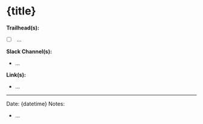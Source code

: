 # {title}

**Trailhead(s):**

* [ ]  ...

**Slack Channel(s):**

* ...

**Link(s):**

* ...

- - -

Date: {datetime}
Notes:

* ...